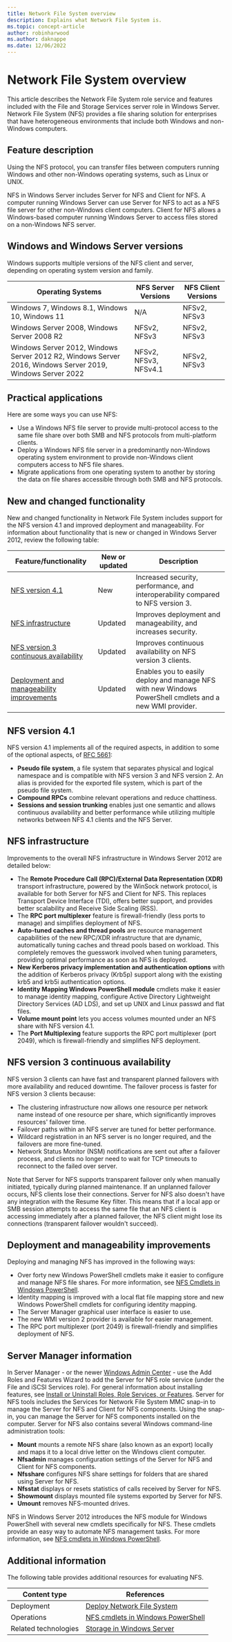 ```yaml
---
title: Network File System overview
description: Explains what Network File System is.
ms.topic: concept-article
author: robinharwood
ms.author: daknappe
ms.date: 12/06/2022
---
```

# Network File System overview

This article describes the Network File System role service and features included with the File and Storage Services server role in Windows Server. Network File System (NFS) provides a file sharing solution for enterprises that have heterogeneous environments that include both Windows and non-Windows computers.

## Feature description

Using the NFS protocol, you can transfer files between computers running Windows and other non-Windows operating systems, such as Linux or UNIX.

NFS in Windows Server includes Server for NFS and Client for NFS. A computer running Windows Server can use Server for NFS to act as a NFS file server for other non-Windows client computers. Client for NFS allows a Windows-based computer running Windows Server to access files stored on a non-Windows NFS server.

## Windows and Windows Server versions

Windows supports multiple versions of the NFS client and server, depending on operating system version and family.

| Operating Systems | NFS Server Versions |NFS Client Versions|
| ----------------- | ------------------- | ----------------- |
| Windows 7, Windows 8.1, Windows 10, Windows 11 | N/A | NFSv2, NFSv3 |
| Windows Server 2008, Windows Server 2008 R2 | NFSv2, NFSv3 | NFSv2, NFSv3 |
| Windows Server 2012, Windows Server 2012 R2, Windows Server 2016, Windows Server 2019, Windows Server 2022 | NFSv2, NFSv3, NFSv4.1  | NFSv2, NFSv3 |

## Practical applications

Here are some ways you can use NFS:

- Use a Windows NFS file server to provide multi-protocol access to the same file share over both SMB and NFS protocols from multi-platform clients.
- Deploy a Windows NFS file server in a predominantly non-Windows operating system environment to provide non-Windows client computers access to NFS file shares.
- Migrate applications from one operating system to another by storing the data on file shares accessible through both SMB and NFS protocols.

## New and changed functionality

New and changed functionality in Network File System includes support for the NFS version 4.1 and improved deployment and manageability. For information about functionality that is new or changed in Windows Server 2012, review the following table:

|Feature/functionality|New or updated|Description|
|---|---|---|
|[NFS version 4.1](#nfs-version-41)|New|Increased security, performance, and interoperability compared to NFS version 3.|
|[NFS infrastructure](#nfs-infrastructure)|Updated|Improves deployment and manageability, and increases security.|
|[NFS version 3 continuous availability](#nfs-version-3-continuous-availability)|Updated|Improves continuous availability on NFS version 3 clients.|
|[Deployment and manageability improvements](#deployment-and-manageability-improvements)|Updated|Enables you to easily deploy and manage NFS with new Windows PowerShell cmdlets and a new WMI provider.|

## NFS version 4.1

NFS version 4.1 implements all of the required aspects, in addition to some of the optional aspects, of [RFC 5661](https://tools.ietf.org/html/rfc5661):

- **Pseudo file system**, a file system that separates physical and logical namespace and is compatible with NFS version 3 and NFS version 2. An alias is provided for the exported file system, which is part of the pseudo file system.
- **Compound RPCs** combine relevant operations and reduce chattiness.
- **Sessions and session trunking** enables just one semantic and allows continuous availability and better performance while utilizing multiple networks between NFS 4.1 clients and the NFS Server.

## NFS infrastructure

Improvements to the overall NFS infrastructure in Windows Server 2012 are detailed below:

- The **Remote Procedure Call (RPC)/External Data Representation (XDR)** transport infrastructure, powered by the WinSock network protocol, is available for both Server for NFS and Client for NFS. This replaces Transport Device Interface (TDI), offers better support, and provides better scalability and Receive Side Scaling (RSS).
- The **RPC port multiplexer** feature is firewall-friendly (less ports to manage) and simplifies deployment of NFS.
- **Auto-tuned caches and thread pools** are resource management capabilities of the new RPC/XDR infrastructure that are dynamic, automatically tuning caches and thread pools based on workload. This completely removes the guesswork involved when tuning parameters, providing optimal performance as soon as NFS is deployed.
- **New Kerberos privacy implementation and authentication options** with the addition of Kerberos privacy (Krb5p) support along with the existing krb5 and krb5i authentication options.
- **Identity Mapping Windows PowerShell module** cmdlets make it easier to manage identity mapping, configure Active Directory Lightweight Directory Services (AD LDS), and set up UNIX and Linux passwd and flat files.
- **Volume mount point** lets you access volumes mounted under an NFS share with NFS version 4.1.
- The **Port Multiplexing** feature supports the RPC port multiplexer (port 2049), which is firewall-friendly and simplifies NFS deployment.

## NFS version 3 continuous availability

NFS version 3 clients can have fast and transparent planned failovers with more availability and reduced downtime. The failover process is faster for NFS version 3 clients because:

- The clustering infrastructure now allows one resource per network name instead of one resource per share, which significantly improves resources' failover time.
- Failover paths within an NFS server are tuned for better performance.
- Wildcard registration in an NFS server is no longer required, and the failovers are more fine-tuned.
- Network Status Monitor (NSM) notifications are sent out after a failover process, and clients no longer need to wait for TCP timeouts to reconnect to the failed over server.

Note that Server for NFS supports transparent failover only when manually initiated, typically during planned maintenance. If an unplanned failover occurs, NFS clients lose their connections. Server for NFS also doesn't have any integration with the Resume Key filter. This means that if a local app or SMB session attempts to access the same file that an NFS client is accessing immediately after a planned failover, the NFS client might lose its connections (transparent failover wouldn't succeed).

## Deployment and manageability improvements

Deploying and managing NFS has improved in the following ways:

- Over forty new Windows PowerShell cmdlets make it easier to configure and manage NFS file shares. For more information, see [NFS Cmdlets in Windows PowerShell](/powershell/module/nfs/).
- Identity mapping is improved with a local flat file mapping store and new Windows PowerShell cmdlets for configuring identity mapping.
- The Server Manager graphical user interface is easier to use.
- The new WMI version 2 provider is available for easier management.
- The RPC port multiplexer (port 2049) is firewall-friendly and simplifies deployment of NFS.

## Server Manager information

In Server Manager - or the newer [Windows Admin Center](../../manage/windows-admin-center/overview.md) - use the Add Roles and Features Wizard to add the Server for NFS role service (under the File and iSCSI Services role). For general information about installing features, see [Install or Uninstall Roles, Role Services, or Features](</previous-versions/windows/it-pro/windows-server-2012-R2-and-2012/hh831809(v=ws.11)>). Server for NFS tools includes the Services for Network File System MMC snap-in to manage the Server for NFS and Client for NFS components. Using the snap-in, you can manage the Server for NFS components installed on the computer. Server for NFS also contains several Windows command-line administration tools:

- **Mount** mounts a remote NFS share (also known as an export) locally and maps it to a local drive letter on the Windows client computer.
- **Nfsadmin** manages configuration settings of the Server for NFS and Client for NFS components.
- **Nfsshare** configures NFS share settings for folders that are shared using Server for NFS.
- **Nfsstat** displays or resets statistics of calls received by Server for NFS.
- **Showmount** displays mounted file systems exported by Server for NFS.
- **Umount** removes NFS-mounted drives.

NFS in Windows Server 2012 introduces the NFS module for Windows PowerShell with several new cmdlets specifically for NFS. These cmdlets provide an easy way to automate NFS management tasks. For more information, see [NFS cmdlets in Windows PowerShell](/powershell/module/nfs/).

## Additional information

The following table provides additional resources for evaluating NFS.

|Content type|References|
|---|---|
|Deployment|[Deploy Network File System](deploy-nfs.md)|
|Operations|[NFS cmdlets in Windows PowerShell](/powershell/module/nfs/)|
|Related technologies|[Storage in Windows Server](../storage.yml)|
